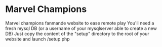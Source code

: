 # Marvel Champions
Marvel champions fanmande website to ease remote play
You'll need a fresh mysql DB (or a username of your mysqlserver able to create a new DB)
Just copy the content of the "setup" directory to the root of your website and launch <yourwebsiteURL>/setup.php

